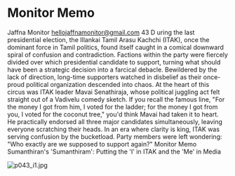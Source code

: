 # Monitor Memo

Jaffna Monitor
hellojaffnamonitor@gmail.com
43
D
uring the last presidential election, the 
Illankai Tamil Arasu Kachchi (ITAK), 
once the dominant force in Tamil politics, 
found itself caught in a comical downward 
spiral of confusion and contradiction. Factions 
within the party were fiercely divided over 
which presidential candidate to support, 
turning what should have been a strategic 
decision into a farcical debacle. Bewildered 
by the lack of direction, long-time supporters 
watched in disbelief as their once-proud 
political organization descended into chaos.
At the heart of this circus was ITAK leader 
Mavai Senathiraja, whose political juggling act 
felt straight out of a Vadivelu comedy sketch. 
If you recall the famous line, "For the money 
I got from him, I voted for the ladder; for the 
money I got from you, I voted for the coconut 
tree," you'd think Mavai had taken it to heart. 
He practically endorsed all three major 
candidates simultaneously, leaving everyone 
scratching their heads. In an era where 
clarity is king, ITAK was serving confusion 
by the bucketload. Party members were left 
wondering: "Who exactly are we supposed to 
support again?"
Monitor Memo
Sumanthiran's 'Sumanthiram': 
Putting the 'I' in ITAK and 
the 'Me' in Media

![p043_i1.jpg](images_out/013_monitor_memo/p043_i1.jpg)

